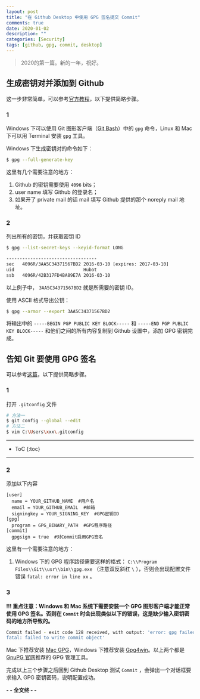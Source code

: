 ```yaml
---
layout: post
title: "在 Github Desktop 中使用 GPG 签名提交 Commit"
comments: true
date: 2020-01-02
description: ""
categories: [Security]
tags: [github, gpg, commit, desktop]
---
```


> 2020的第一篇。新的一年，祝好。

## 生成密钥对并添加到 Github

这一步非常简单，可以参考[官方教程](https://help.github.com/en/github/authenticating-to-github/generating-a-new-gpg-key)，以下提供简略步骤。

### 1

Windows 下可以使用 Git 图形客户端（[Git Bash](https://git-scm.com/downloads)）中的 `gpg` 命令，Linux 和 Mac 下可以用 Terminal 安装 `gpg` 工具。

Windows 下生成密钥对的命令如下：

```sh
$ gpg --full-generate-key
```

这里有几个需要注意的地方：

1. Github 的密钥需要使用 `4096` bits；
2. user name 填写 Github 的登录名；
3. 如果开了 private mail 的话 mail 填写 Github 提供的那个 noreply mail 地址。

### 2

列出所有的密钥，并获取密钥 ID

```sh
$ gpg --list-secret-keys --keyid-format LONG

----------------------------------
sec   4096R/3AA5C34371567BD2 2016-03-10 [expires: 2017-03-10]
uid                          Hubot 
ssb   4096R/42B317FD4BA89E7A 2016-03-10
```

以上例子中， `3AA5C34371567BD2` 就是所需要的密钥 ID。

使用 ASCII 格式导出公钥：

```sh
$ gpg --armor --export 3AA5C34371567BD2
```

将输出中的 `-----BEGIN PGP PUBLIC KEY BLOCK-----` 和 `-----END PGP PUBLIC KEY BLOCK-----` 和他们之间的所有内容复制到 Github 设置中，添加 GPG 密钥完成。

## 告知 Git 要使用 GPG 签名

可以参考[这篇](https://gist.github.com/xavierfoucrier/c156027fcc6ae23bcee1204199f177da)，以下提供简略步骤。

### 1

打开 `.gitconfig` 文件

```sh
# 方法一
$ git config --global --edit
# 方法二
$ vim C:\Users\xxx\.gitconfig
```

---
* ToC
{:toc}
---

### 2

添加以下内容

```
[user]
  name = YOUR_GITHUB_NAME  #用户名
  email = YOUR_GITHUB_EMAIL  #邮箱
  signingkey = YOUR_SIGNING_KEY  #GPG密钥ID
[gpg]
  program = GPG_BINARY_PATH  #GPG程序路径
[commit]
  gpgsign = true  #对Commit启用GPG签名
```

这里有一个需要注意的地方：

1. Windows 下的 GPG 程序路径需要这样的格式： `C:\\Program Files\\Git\\usr\\bin\\gpg.exe` （注意双反斜杠 `\` ），否则会出现配置文件错误 `fatal: error in line xx` 。

### 3

**!!! 重点注意：Windows 和 Mac 系统下需要安装一个 GPG 图形客户端才能正常使用 GPG 签名。否则在 `Commit` 时会出现类似以下的错误，这是缺少输入密钥密码的地方所导致的。**

```sh
Commit failed - exit code 128 received, with output: 'error: gpg failed to sign the data
fatal: failed to write commit object'
```

Mac 下推荐安装 [Mac GPG](https://gpgtools.org/)，Windows 下推荐安装 [Gpg4win](https://gpg4win.org/download.html)。以上两个都是 [GnuPG 官网](https://gnupg.org/download/index.html)推荐的 GPG 管理工具。

完成以上三个步骤之后回到 Github Desktop 测试 `Commit` ，会弹出一个对话框要求输入 GPG 密钥密码，说明配置成功。

**- - 全文终 - -**

